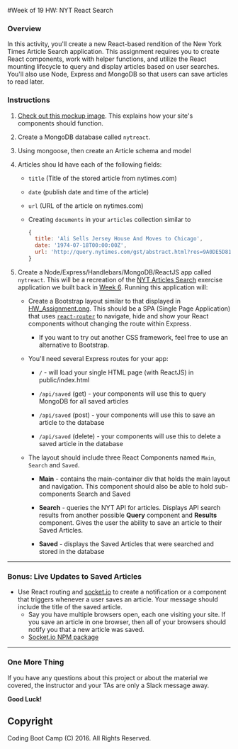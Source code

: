 #Week of 19 HW: NYT React Search

### Overview

In this activity, you'll create a new React-based rendition of the New York Times Article Search application. This assignment requires you to create React components, work with helper functions, and utilize the React mounting lifecycle to query and display articles based on user searches. You'll also use Node, Express and MongoDB so that users can save articles to read later.

### Instructions

1. [Check out this mockup image](HW_Assignment.png). This explains how your site's components should function.

2. Create a MongoDB database called `nytreact`.

3. Using mongoose, then create an Article schema and model

4. Articles shou
ld have each of the following fields:

	* `title` (Title of the stored article from nytimes.com)

	* `date` (publish date and time of the article)

	* `url` (URL of the article on nytimes.com)

	* Creating `documents` in your `articles` collection similar to  
	    ```js
	    { 
	      title: 'Ali Sells Jersey House And Moves to Chicago',
	      date: '1974-07-18T00:00:00Z',
	      url: 'http://query.nytimes.com/gst/abstract.html?res=9A0DE5D8173FEF34BC4052DFB166838F669EDE' 
	    }
	    ```
5. Create a Node/Express/Handlebars/MongoDB/ReactJS app called `nytreact`. This will be a recreation of the [NYT Articles Search](http://nytarticle-search.herokuapp.com/) exercise application we built back in [Week 6](/02-lesson-plans/06-ajax/2-Key-Activities/06-NYTSearch). Running this application will:

	* Create a Bootstrap layout similar to that displayed in [HW_Assignment.png](HW_Assignment.png). This should be a SPA (Single Page Application) that uses [`react-router`]( https://github.com/reactjs/react-router) to navigate, hide and show your React components without changing the route within Express.
		* If you want to try out another CSS framework, feel free to use an alternative to Bootstrap.

	* You'll need several Express routes for your app:

		* `/` - will load your single HTML page (with ReactJS) in public/index.html

		* `/api/saved` (get) - your components will use this to query MongoDB for all saved articles

		* `/api/saved` (post) - your components will use this to save an article to the database

		* `/api/saved` (delete) - your components will use this to delete a saved article in the database

	* The layout should include three React Components named `Main`, `Search` and `Saved`.

		* **Main** - contains the main-container div that holds the main layout and navigation. This component should also be able to hold sub-components Search and Saved

		* **Search** - queries the NYT API for articles. Displays API search results from another possible **Query** component and **Results** component. Gives the user the ability to save an article to their Saved Articles.

		* **Saved** - displays the Saved Articles that were searched and stored in the database

------------------------------------

### Bonus: Live Updates to Saved Articles

* Use React routing and [socket.io](http://socket.io) to create a notification or a component that triggers whenever a user saves an article. Your message should include the title of the saved article.
	* Say you have multiple browsers open, each one visiting your site. If you save an article in one browser, then all of your browsers should notify you that a new article was saved. 
	* [Socket.io NPM package](https://www.npmjs.com/package/socket.io)

-------
### One More Thing
If you have any questions about this project or about the material we covered, the instructor and your TAs are only a Slack message away.

**Good Luck!**

## Copyright
Coding Boot Camp (C) 2016. All Rights Reserved.